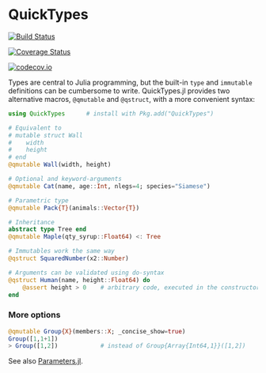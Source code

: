# QuickTypes

[![Build Status](https://travis-ci.org/cstjean/QuickTypes.jl.svg?branch=master)](https://travis-ci.org/cstjean/QuickTypes.jl)

[![Coverage Status](https://coveralls.io/repos/cstjean/QuickTypes.jl/badge.svg?branch=master&service=github)](https://coveralls.io/github/cstjean/QuickTypes.jl?branch=master)

[![codecov.io](http://codecov.io/github/cstjean/QuickTypes.jl/coverage.svg?branch=master)](http://codecov.io/github/cstjean/QuickTypes.jl?branch=master)

Types are central to Julia programming, but the built-in `type` and `immutable` definitions can be cumbersome to write. QuickTypes.jl provides two alternative macros, `@qmutable` and `@qstruct`, with a more convenient syntax:

```julia
using QuickTypes      # install with Pkg.add("QuickTypes")

# Equivalent to
# mutable struct Wall
#    width
#    height
# end
@qmutable Wall(width, height)

# Optional and keyword-arguments
@qmutable Cat(name, age::Int, nlegs=4; species="Siamese")

# Parametric type
@qmutable Pack{T}(animals::Vector{T})

# Inheritance
abstract type Tree end
@qmutable Maple(qty_syrup::Float64) <: Tree

# Immutables work the same way
@qstruct SquaredNumber(x2::Number)

# Arguments can be validated using do-syntax
@qstruct Human(name, height::Float64) do
    @assert height > 0    # arbitrary code, executed in the constructor
end
```

### More options

```julia
@qmutable Group{X}(members::X; _concise_show=true)
Group([1,1+1])
> Group([1,2])            # instead of Group{Array{Int64,1}}([1,2])
```

See also [Parameters.jl](https://github.com/mauro3/Parameters.jl).